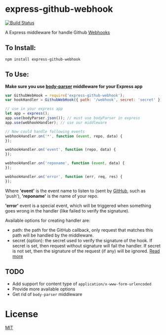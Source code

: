 # express-github-webhook
[![Build Status](https://travis-ci.org/Gisonrg/express-github-webhook.svg?branch=master)](https://travis-ci.org/Gisonrg/express-github-webhook)

A Express middleware for handle Github [Webhooks](https://developer.github.com/webhooks/)

To Install:
-----------
```
npm install express-github-webhook
```

To Use:
-------

**Make sure you use [body-parser](https://github.com/expressjs/body-parser) middleware for your Express app**

```javascript
var GithubWebHook = require('express-github-webhook');
var hookHandler = GithubWebHook({ path: '/webhook', secret: 'secret' });

// use in your express app
let app = express();
app.use(bodyParser.json()); // must use bodyParser in express
app.use(webhookHandler); // use our middleware

// Now could handle following events
webhookHandler.on('*', function (event, repo, data) {
});

webhookHandler.on('event', function (repo, data) {
});

webhookHandler.on('reponame', function (event, data) {
});

webhookHandler.on('error', function (err, req, res) {
});
```

Where **'event'** is the event name to listen to (sent by [GitHub](https://developer.github.com/webhooks/#events), such as 'push'), **'reponame'** is the name of your repo.

**'error'** event is a special event, which will be triggered when something goes wrong in the handler (like failed to verify the signature).

Available options for creating handler are:

* path: the path for the GitHub callback, only request that matches this path will be handled by the middleware.
* secret (option): the secret used to verify the signature of the hook. If secret is set, then request without signature will fail the handler. If secret is not set, then the signature of the request (if any) will be ignored. [Read more](https://developer.github.com/webhooks/securing/)


TODO
-----------
* Add support for content type of `application/x-www-form-urlencoded`
* Provide more available options
* Get rid of `body-parser` middleware

License
=======

[MIT](LICENSE)
